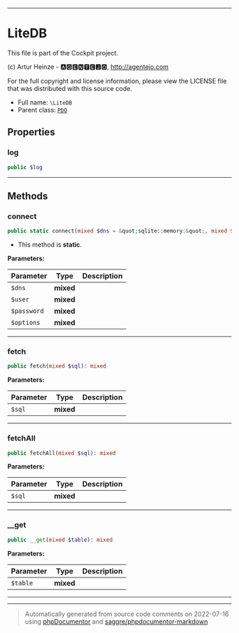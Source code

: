 ***

# LiteDB

This file is part of the Cockpit project.

(c) Artur Heinze - 🅰🅶🅴🅽🆃🅴🅹🅾, http://agentejo.com

For the full copyright and license information, please view the LICENSE
file that was distributed with this source code.

* Full name: `\LiteDB`
* Parent class: [`PDO`](./PDO.md)



## Properties


### log



```php
public $log
```






***

## Methods


### connect



```php
public static connect(mixed $dns = &quot;sqlite::memory:&quot;, mixed $user = null, mixed $password = null, mixed $options = []): mixed
```



* This method is **static**.




**Parameters:**

| Parameter | Type | Description |
|-----------|------|-------------|
| `$dns` | **mixed** |  |
| `$user` | **mixed** |  |
| `$password` | **mixed** |  |
| `$options` | **mixed** |  |




***

### fetch



```php
public fetch(mixed $sql): mixed
```








**Parameters:**

| Parameter | Type | Description |
|-----------|------|-------------|
| `$sql` | **mixed** |  |




***

### fetchAll



```php
public fetchAll(mixed $sql): mixed
```








**Parameters:**

| Parameter | Type | Description |
|-----------|------|-------------|
| `$sql` | **mixed** |  |




***

### __get



```php
public __get(mixed $table): mixed
```








**Parameters:**

| Parameter | Type | Description |
|-----------|------|-------------|
| `$table` | **mixed** |  |




***


***
> Automatically generated from source code comments on 2022-07-16 using [phpDocumentor](http://www.phpdoc.org/) and [saggre/phpdocumentor-markdown](https://github.com/Saggre/phpDocumentor-markdown)
